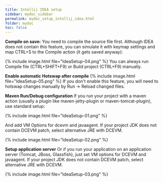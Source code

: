 ```yaml
---
title: Intellij IDEA setup
sidebar: mydoc_sidebar
permalink: mydoc_setup_intellij_idea.html
folder: mydoc
toc: false
---
```


**Compile on save:**
You need to compile the source file first. Although IDEA does not contain this feature, you can simulate it with keymap settings and  map CTRL+S to the Compile action (it gets saved anyway):

{% include image.html file="IdeaSetup-04.png" %}
You can always run Compile file (CTRL+SHIFT+F9) or Build project (CTRL+F9) manually.

**Enable automatic Hotswap after compile**
{% include image.html file="IdeaSetup-05.png" %}
If you don't enable this feature, you will need to hotswap changes manually by Run -> Reload changed files.

**Maven Run/Debug configuration**
If you run your project with a maven action (usually a plugin like maven-jetty-plugin or maven-tomcat-plugin), use standard setup:

{% include image.html file="IdeaSetup-01.png" %}

And add VM Options for dcevm and javaagent.  If your project JDK does not contain DCEVM patch, select alternative JRE with DCEVM.

{% include image.html file="IdeaSetup-02.png" %}

**Setup application server**
Or if you run your application on an application server (Tomcat, JBoss, Glassfish), just set VM options for DCEVM and javaagent. If your project JDK does not contain DCEVM patch, select alternative JRE with DCEVM.

{% include image.html file="IdeaSetup-03.png" %}
